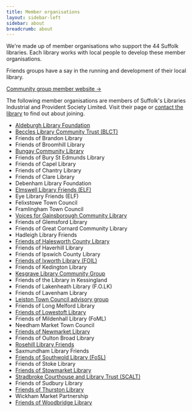 ```yaml
---
title: Member organisations
layout: sidebar-left
sidebar: about
breadcrumb: about
---
```

We're made up of member organisations who support the 44 Suffolk libraries. Each library works with local people to develop these member organisations.

Friends groups have a say in the running and development of their local library.

[Community group member website →](http://members.suffolklibraries.co.uk)

The following member organisations are members of Suffolk's Libraries Industrial and Provident Society Limited. Visit their page or [contact the library](/branches) to find out about joining.

* [Aldeburgh Library Foundation](/about/member-organisations/aldeburgh-library-foundation/)
* [Beccles Library Community Trust (BLCT)](/about/member-organisations/beccles-library-community-trust-bclt/)
* Friends of Brandon Library
* Friends of Broomhill Library
* [Bungay Community Library](/about/member-organisations/bungay-community-library/)
* Friends of Bury St Edmunds Library
* Friends of Capel Library
* Friends of Chantry Library
* Friends of Clare Library
* Debenham Library Foundation
* [Elmswell Library Friends (ELF)](/about/member-organisations/elmswell-library-friends-elf/)
* Eye Library Friends (ELF)
* Felixstowe Town Council
* Framlingham Town Council
* [Voices for Gainsborough Community Library](/about/member-organisations/voices-for-gainsborough-community-library/)
* Friends of Glemsford Library
* Friends of Great Cornard Community Library
* Hadleigh Library Friends
* [Friends of Halesworth County Library](/about/member-organisations/friends-of-halesworth-county-library/)
* Friends of Haverhill Library
* Friends of Ipswich County Library
* [Friends of Ixworth Library (FOIL)](/about/member-organisations/friends-of-ixworth-library-foil)
* Friends of Kedington Library
* [Kesgrave Library Community Group](/about/member-organisations/kesgrave-library-community-group/)
* Friends of the Library in Kessingland
* Friends of Lakenheath Library (F.O.LK)
* Friends of Lavenham Library
* [Leiston Town Council advisory group](/about/member-organisations/leiston-town-council-advisory-group)
* Friends of Long Melford Library
* [Friends of Lowestoft Library](/about/member-organisations/friends-of-lowestoft-library/)
* Friends of Mildenhall Library (FoML)
* Needham Market Town Council
* [Friends of Newmarket Library](/about/member-organisations/friends-of-newmarket-library/)
* Friends of Oulton Broad Library
* [Rosehill Library Friends](/about/member-organisations/rosehill-library-friends/)
* Saxmundham Library Friends
* [Friends of Southwold Library (FoSL)](/about/member-organisations/friends-of-southwold-library-fosl/)
* Friends of Stoke Library
* [Friends of Stowmarket Library](/about/member-organisations/friends-of-stowmarket-library/)
* [Stradbroke Courthouse and Library Trust (SCALT)](/about/member-organisations/stradbroke-courthouse-and-library-trust-scalt/)
* Friends of Sudbury Library
* [Friends of Thurston Library](/about/member-organisations/friends-of-thurston-library/)
* Wickham Market Partnership
* [Friends of Woodbridge Library](/about/member-organisations/friends-of-woodbridge-library-fowl)

